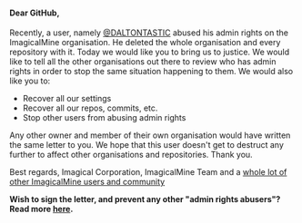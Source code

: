 #### Dear GitHub,
Recently, a user, namely [@DALTONTASTIC](https://github.com/DALTONTASTIC) abused his admin rights on the ImagicalMine organisation. He deleted the whole organisation and every repository with it. Today we would like you to bring us to justice. We would like to tell all the other organisations out there to review who has admin rights in order to stop the same situation happening to them.
We would also like you to:
- Recover all our settings
- Recover all our repos, commits, etc.
- Stop other users from abusing admin rights

Any other owner and member of their own organisation would have written the same letter to you. We hope that this user doesn't get to destruct any further to affect other organisations and repositories. Thank you.

Best regards,
Imagical Corporation, ImagicalMine Team and a [whole lot of other ImagicalMine users and community](https://github.com/ImagicalCorp/dear-github/blob/master/users.md)

**Wish to sign the letter, and prevent any other "admin rights abusers"? Read more [here](https://github.com/ImagicalCorp/dear-github/blob/master/CONTRIBUTING.md).**
